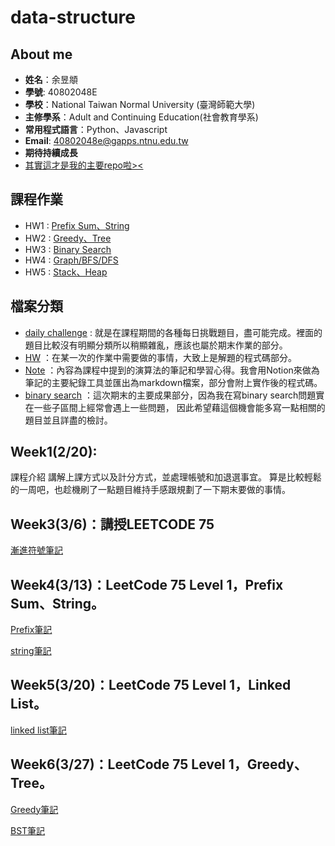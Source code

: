# data-structure

## About me

- **姓名**：余昱頫
- **學號**: 40802048E
- **學校**：National Taiwan Normal University (臺灣師範大學)
- **主修學系**：Adult and Continuing Education(社會教育學系)
- **常用程式語言**：Python、Javascript
- **Email**: 40802048e@gapps.ntnu.edu.tw
- **期待持續成長**
- [其實這才是我的主要repo啦><](https://github.com/banshee0716/Leetcode)

## 課程作業

- HW1 : [Prefix Sum、String](https://www.youtube.com/watch?v=GkBrdpy9IUg&feature=youtu.be)
- HW2 : [Greedy、Tree]()
- HW3 : [Binary Search]()
- HW4 : [Graph/BFS/DFS]()
- HW5 : [Stack、Heap]()

## 檔案分類

- [daily challenge](https://github.com/banshee0716/data-structure/tree/master/daily%20challenge) : 就是在課程期間的各種每日挑戰題目，盡可能完成。裡面的題目比較沒有明顯分類所以稍顯雜亂，應該也屬於期末作業的部分。
- [HW](TODO) ：在某一次的作業中需要做的事情，大致上是解題的程式碼部分。
- [Note](https://github.com/banshee0716/data-structure/tree/master/Note) ：內容為課程中提到的演算法的筆記和學習心得。我會用Notion來做為筆記的主要紀錄工具並匯出為markdown檔案，部分會附上實作後的程式碼。
- [binary search](https://github.com/banshee0716/data-structure/tree/master/binary%20search)
：這次期末的主要成果部分，因為我在寫binary search問題實在一些子區間上經常會遇上一些問題，
因此希望藉這個機會能多寫一點相關的題目並且詳盡的檢討。

## Week1(2/20):

課程介紹 講解上課方式以及計分方式，並處理帳號和加退選事宜。 算是比較輕鬆的一周吧，也趁機刷了一點題目維持手感跟規劃了一下期末要做的事情。

## Week3(3/6)：講授LEETCODE 75
[漸進符號筆記](https://github.com/banshee0716/data-structure/blob/master/Note/%E6%BC%B8%E9%80%B2%E7%AC%A6%E8%99%9F%20Asymptotic%20Notation%2079aac38e7bb9435ebd513fdbdbb5daea.md)
## Week4(3/13)：LeetCode 75 Level 1，Prefix Sum、String。
[Prefix筆記](https://github.com/banshee0716/data-structure/blob/master/Note/%E5%89%8D%E7%B6%B4%E5%92%8C%20Prefix%20sum.md) <br>

[string筆記](https://github.com/banshee0716/data-structure/blob/master/Note/%E5%AD%97%E4%B8%B2%20String%20c73fcdf8b96d45aa8491c429fd14f2b0.md)
## Week5(3/20)：LeetCode 75 Level 1，Linked List。
[linked list筆記](https://github.com/banshee0716/data-structure/blob/master/Note/%E9%8F%88%E7%B5%90%E4%B8%B2%E5%88%97%20Linked%20list.md)
## Week6(3/27)：LeetCode 75 Level 1，Greedy、Tree。

[Greedy筆記](https://github.com/banshee0716/data-structure/blob/master/Note/%E8%B2%AA%E5%A9%AA%E6%BC%94%E7%AE%97%E6%B3%95%20greedy.md)

[BST筆記](https://github.com/banshee0716/data-structure/blob/master/Note/%E4%BA%8C%E5%85%83%E6%90%9C%E5%B0%8B%E6%A8%B9%20Binary%20Search%20Tree%207190cdffb30a4178a1e66f42ca8df1f7.md)